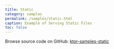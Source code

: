 ```yaml
---
title: Static
category: samples
permalink: /samples/static.html
caption: Example of Serving Static Files
toc: false
---
```


Browse source code on GitHub: [ktor-samples-static](https://github.com/ktorio/ktor/tree/master/ktor-samples/ktor-samples-static-content)
